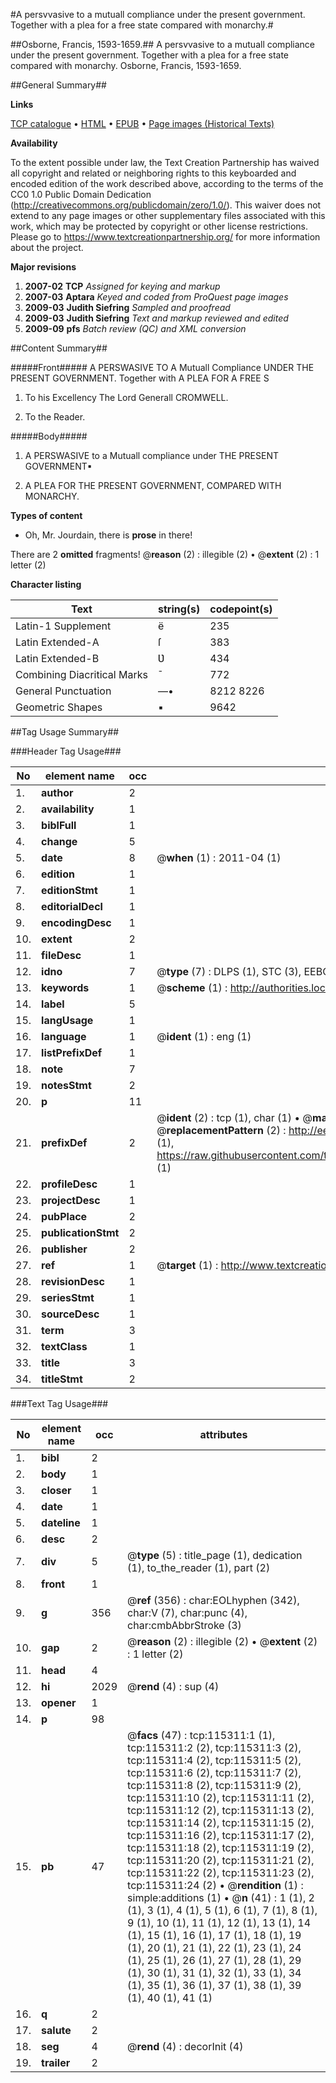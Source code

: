 #A persvvasive to a mutuall compliance under the present government. Together with a plea for a free state compared with monarchy.#

##Osborne, Francis, 1593-1659.##
A persvvasive to a mutuall compliance under the present government. Together with a plea for a free state compared with monarchy.
Osborne, Francis, 1593-1659.

##General Summary##

**Links**

[TCP catalogue](http://www.ota.ox.ac.uk/tcp/)  • 
[HTML](http://tei.it.ox.ac.uk/tcp/Texts-HTML/free/A90/A90200.html)  • 
[EPUB](http://tei.it.ox.ac.uk/tcp/Texts-EPUB/free/A90/A90200.epub) • 
[Page images (Historical Texts)](https://historicaltexts.jisc.ac.uk/eebo-99863129e)

**Availability**

To the extent possible under law, the Text Creation Partnership has waived all copyright and related or neighboring rights to this keyboarded and encoded edition of the work described above, according to the terms of the CC0 1.0 Public Domain Dedication (http://creativecommons.org/publicdomain/zero/1.0/). This waiver does not extend to any page images or other supplementary files associated with this work, which may be protected by copyright or other license restrictions. Please go to https://www.textcreationpartnership.org/ for more information about the project.

**Major revisions**

1. __2007-02__ __TCP__ *Assigned for keying and markup*
1. __2007-03__ __Aptara__ *Keyed and coded from ProQuest page images*
1. __2009-03__ __Judith Siefring__ *Sampled and proofread*
1. __2009-03__ __Judith Siefring__ *Text and markup reviewed and edited*
1. __2009-09__ __pfs__ *Batch review (QC) and XML conversion*

##Content Summary##

#####Front#####
A
PERSWASIVE
TO
A Mutuall Compliance
UNDER THE
PRESENT GOVERNMENT. Together with
A PLEA
FOR
A FREE S
1. To his Excellency
The Lord Generall CROMWELL.

1. To the Reader.

#####Body#####

1. A PERSWASIVE
to a Mutuall compliance under
THE PRESENT GOVERNMENT▪

1. A
PLEA FOR
THE PRESENT GOVERNMENT,
COMPARED WITH
MONARCHY.

**Types of content**

  * Oh, Mr. Jourdain, there is **prose** in there!

There are 2 **omitted** fragments! 
 @__reason__ (2) : illegible (2)  •  @__extent__ (2) : 1 letter (2)

**Character listing**


|Text|string(s)|codepoint(s)|
|---|---|---|
|Latin-1 Supplement|ë|235|
|Latin Extended-A|ſ|383|
|Latin Extended-B|Ʋ|434|
|Combining             Diacritical Marks|̄|772|
|General Punctuation|—•|8212 8226|
|Geometric Shapes|▪|9642|

##Tag Usage Summary##

###Header Tag Usage###

|No|element name|occ|attributes|
|---|---|---|---|
|1.|__author__|2||
|2.|__availability__|1||
|3.|__biblFull__|1||
|4.|__change__|5||
|5.|__date__|8| @__when__ (1) : 2011-04 (1)|
|6.|__edition__|1||
|7.|__editionStmt__|1||
|8.|__editorialDecl__|1||
|9.|__encodingDesc__|1||
|10.|__extent__|2||
|11.|__fileDesc__|1||
|12.|__idno__|7| @__type__ (7) : DLPS (1), STC (3), EEBO-CITATION (1), PROQUEST (1), VID (1)|
|13.|__keywords__|1| @__scheme__ (1) : http://authorities.loc.gov/ (1)|
|14.|__label__|5||
|15.|__langUsage__|1||
|16.|__language__|1| @__ident__ (1) : eng (1)|
|17.|__listPrefixDef__|1||
|18.|__note__|7||
|19.|__notesStmt__|2||
|20.|__p__|11||
|21.|__prefixDef__|2| @__ident__ (2) : tcp (1), char (1)  •  @__matchPattern__ (2) : ([0-9\-]+):([0-9IVX]+) (1), (.+) (1)  •  @__replacementPattern__ (2) : http://eebo.chadwyck.com/downloadtiff?vid=$1&page=$2 (1), https://raw.githubusercontent.com/textcreationpartnership/Texts/master/tcpchars.xml#$1 (1)|
|22.|__profileDesc__|1||
|23.|__projectDesc__|1||
|24.|__pubPlace__|2||
|25.|__publicationStmt__|2||
|26.|__publisher__|2||
|27.|__ref__|1| @__target__ (1) : http://www.textcreationpartnership.org/docs/. (1)|
|28.|__revisionDesc__|1||
|29.|__seriesStmt__|1||
|30.|__sourceDesc__|1||
|31.|__term__|3||
|32.|__textClass__|1||
|33.|__title__|3||
|34.|__titleStmt__|2||


###Text Tag Usage###

|No|element name|occ|attributes|
|---|---|---|---|
|1.|__bibl__|2||
|2.|__body__|1||
|3.|__closer__|1||
|4.|__date__|1||
|5.|__dateline__|1||
|6.|__desc__|2||
|7.|__div__|5| @__type__ (5) : title_page (1), dedication (1), to_the_reader (1), part (2)|
|8.|__front__|1||
|9.|__g__|356| @__ref__ (356) : char:EOLhyphen (342), char:V (7), char:punc (4), char:cmbAbbrStroke (3)|
|10.|__gap__|2| @__reason__ (2) : illegible (2)  •  @__extent__ (2) : 1 letter (2)|
|11.|__head__|4||
|12.|__hi__|2029| @__rend__ (4) : sup (4)|
|13.|__opener__|1||
|14.|__p__|98||
|15.|__pb__|47| @__facs__ (47) : tcp:115311:1 (1), tcp:115311:2 (2), tcp:115311:3 (2), tcp:115311:4 (2), tcp:115311:5 (2), tcp:115311:6 (2), tcp:115311:7 (2), tcp:115311:8 (2), tcp:115311:9 (2), tcp:115311:10 (2), tcp:115311:11 (2), tcp:115311:12 (2), tcp:115311:13 (2), tcp:115311:14 (2), tcp:115311:15 (2), tcp:115311:16 (2), tcp:115311:17 (2), tcp:115311:18 (2), tcp:115311:19 (2), tcp:115311:20 (2), tcp:115311:21 (2), tcp:115311:22 (2), tcp:115311:23 (2), tcp:115311:24 (2)  •  @__rendition__ (1) : simple:additions (1)  •  @__n__ (41) : 1 (1), 2 (1), 3 (1), 4 (1), 5 (1), 6 (1), 7 (1), 8 (1), 9 (1), 10 (1), 11 (1), 12 (1), 13 (1), 14 (1), 15 (1), 16 (1), 17 (1), 18 (1), 19 (1), 20 (1), 21 (1), 22 (1), 23 (1), 24 (1), 25 (1), 26 (1), 27 (1), 28 (1), 29 (1), 30 (1), 31 (1), 32 (1), 33 (1), 34 (1), 35 (1), 36 (1), 37 (1), 38 (1), 39 (1), 40 (1), 41 (1)|
|16.|__q__|2||
|17.|__salute__|2||
|18.|__seg__|4| @__rend__ (4) : decorInit (4)|
|19.|__trailer__|2||
